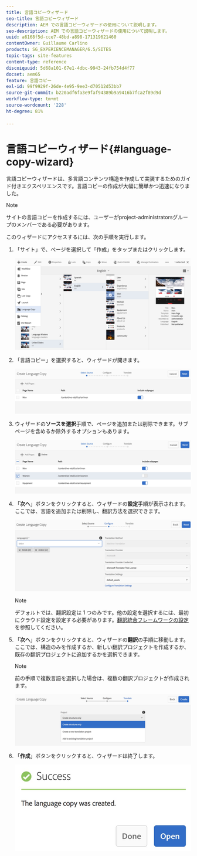 ```yaml
---
title: 言語コピーウィザード
seo-title: 言語コピーウィザード
description: AEM での言語コピーウィザードの使用について説明します。
seo-description: AEM での言語コピーウィザードの使用について説明します。
uuid: a6168f5d-cce7-48bd-a898-171319621460
contentOwner: Guillaume Carlino
products: SG_EXPERIENCEMANAGER/6.5/SITES
topic-tags: site-features
content-type: reference
discoiquuid: 5d68a101-67e1-4dbc-9943-24fb754d4f77
docset: aem65
feature: 言語コピー
exl-id: 99f9929f-26de-4e95-9ee3-d70512d53bb7
source-git-commit: b220adf6fa3e9faf94389b9a9416b7fca2f89d9d
workflow-type: tm+mt
source-wordcount: '228'
ht-degree: 81%

---
```


# 言語コピーウィザード{#language-copy-wizard}

言語コピーウィザードは、多言語コンテンツ構造を作成して実装するためのガイド付きエクスペリエンスです。言語コピーの作成が大幅に簡単かつ迅速になりました。

>[!NOTE]
>
>サイトの言語コピーを作成するには、ユーザーがproject-administratorsグループのメンバーである必要があります。

このウィザードにアクセスするには、次の手順を実行します。

1. 「サイト」で、ページを選択して「作成」をタップまたはクリックします。

   ![chlimage_1-9](assets/chlimage_1-9.jpeg)

1. 「言語コピー」を選択すると、ウィザードが開きます。

   ![chlimage_1-10](assets/chlimage_1-10.jpeg)

1. ウィザードの&#x200B;**ソースを選択**&#x200B;手順で、ページを追加または削除できます。サブページを含めるか除外するオプションもあります。

   ![chlimage_1-11](assets/chlimage_1-11.jpeg)

1. 「**次へ**」ボタンをクリックすると、ウィザードの&#x200B;**設定**&#x200B;手順が表示されます。 ここでは、言語を追加または削除し、翻訳方法を選択できます。

   ![chlimage_1-12](assets/chlimage_1-12.jpeg)

   >[!NOTE]
   >
   >デフォルトでは、翻訳設定は 1 つのみです。他の設定を選択するには、最初にクラウド設定を設定する必要があります。[翻訳統合フレームワークの設定](/help/sites-administering/tc-tic.md)を参照してください。

1. 「**次へ**」ボタンをクリックすると、ウィザードの&#x200B;**翻訳**&#x200B;の手順に移動します。 ここでは、構造のみを作成するか、新しい翻訳プロジェクトを作成するか、既存の翻訳プロジェクトに追加するかを選択できます。

   >[!NOTE]
   >
   >前の手順で複数言語を選択した場合は、複数の翻訳プロジェクトが作成されます。

   ![chlimage_1-13](assets/chlimage_1-13.jpeg)

1. 「**作成**」ボタンをクリックすると、ウィザードは終了します。

   ![chlimage_1-14](assets/chlimage_1-14.jpeg)
